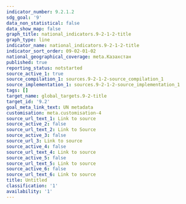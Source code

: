 ```yaml
---
indicator_number: 9.2.1.2
sdg_goal: '9'
data_non_statistical: false
data_show_map: false
graph_title: national_indicators.9-2-1-2-title
graph_type: line
indicator_name: national_indicators.9-2-1-2-title
indicator_sort_order: 09-02-01-02
national_geographical_coverage: meta.Казахстан
published: true
reporting_status: notstarted
source_active_1: true
source_compilation_1: sources.9-2-1-2-source_compilation_1
source_implementation_1: sources.9-2-1-2-source_implementation_1
tags: []
target_name: global_targets.9-2-title
target_id: '9.2'
goal_meta_link_text: UN metadata
customisation: meta.customisation-4
source_url_text_1: Link to source
source_active_2: false
source_url_text_2: Link to Source
source_active_3: false
source_url_3: Link to source
source_active_4: false
source_url_text_4: Link to source
source_active_5: false
source_url_text_5: Link to source
source_active_6: false
source_url_text_6: Link to source
title: Untitled
classification: '1'
availability: '1'
---
```

